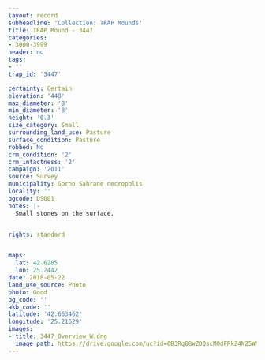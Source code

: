 ```yaml
---
layout: record
subheadline: 'Collection: TRAP Mounds'
title: TRAP Mound - 3447
categories:
- 3000-3999
header: no
tags:
- ''
trap_id: '3447'

certainty: Certain
elevation: '448'
max_diameter: '8'
min_diameter: '8'
height: '0.3'
size_category: Small
surrounding_land_use: Pasture
surface_condition: Pasture
robbed: No
crm_condition: '2'
crm_intactness: '2'
campaign: '2011'
source: Survey
municipality: Gorno Sahrane necropolis
locality: ''
bgcode: DS001
notes: |-
  Small stones on the surface.


rights: standard


maps:
  lat: 42.6285
  lon: 25.2442
date: 2018-05-22
land_use_source: Photo
photo: Good
bg_code: ''
akb_code: ''
latitude: '42.663462'
longitude: '25.21629'
images:
- title: 3447_Overview_W.dng
  image_path: https://drive.google.com/uc?id=0B3Rg88wZDQscM0dFRkZ4N25WMkk
---
```

